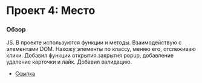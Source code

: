 # Проект 4: Место

### Обзор
JS.
В проекте используются функции и методы. Взаимодействую с элементами DOM. Нахожу элементы по классу, меняю его, отслеживаю клики.
Добавил функции открытия.закрытия popup, добавление удаление карточки и лайк. 
Добавил валидацию.


* [Ссылка](https://hansolo27.github.io/mesto/)




